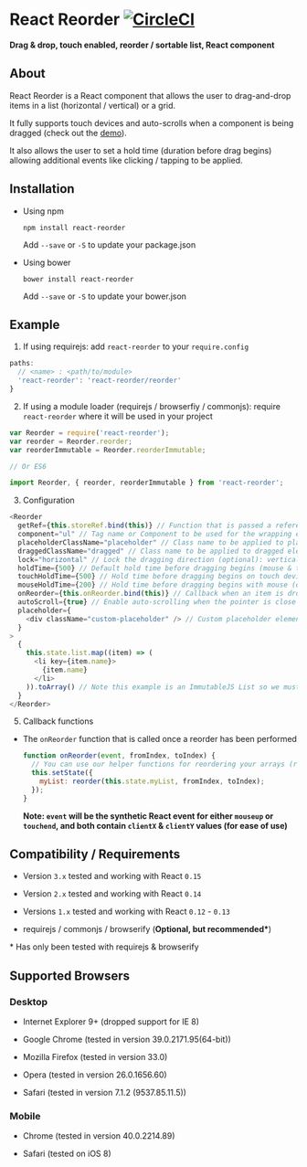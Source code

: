 # React Reorder [![CircleCI](https://circleci.com/gh/JakeSidSmith/react-reorder.svg?style=svg)](https://circleci.com/gh/JakeSidSmith/react-reorder)

__Drag & drop, touch enabled, reorder / sortable list, React component__

## About

React Reorder is a React component that allows the user to drag-and-drop items in a list (horizontal / vertical) or a grid.

It fully supports touch devices and auto-scrolls when a component is being dragged (check out the [demo](http://jakesidsmith.github.io/react-reorder/)).

It also allows the user to set a hold time (duration before drag begins) allowing additional events like clicking / tapping to be applied.

## Installation

* Using npm
  ```
  npm install react-reorder
  ```
    Add `--save` or `-S` to update your package.json

* Using bower
  ```
  bower install react-reorder
  ```
    Add `--save` or `-S` to update your bower.json

## Example

1. If using requirejs: add `react-reorder` to your `require.config`

  ```javascript
  paths:
    // <name> : <path/to/module>
    'react-reorder': 'react-reorder/reorder'
  }
  ```

2. If using a module loader (requirejs / browserfiy / commonjs): require `react-reorder` where it will be used in your project

  ```javascript
  var Reorder = require('react-reorder');
  var reorder = Reorder.reorder;
  var reorderImmutable = Reorder.reorderImmutable;

  // Or ES6

  import Reorder, { reorder, reorderImmutable } from 'react-reorder';  
  ```

3. Configuration

  ```javascript
  <Reorder
    getRef={this.storeRef.bind(this)} // Function that is passed a reference to the root node when mounted
    component="ul" // Tag name or Component to be used for the wrapping element, defaults to 'div'
    placeholderClassName="placeholder" // Class name to be applied to placeholder elements (optional), defaults to 'placeholder'
    draggedClassName="dragged" // Class name to be applied to dragged elements (optional), defaults to 'dragged'
    lock="horizontal" // Lock the dragging direction (optional): vertical, horizontal
    holdTime={500} // Default hold time before dragging begins (mouse & touch) (optional), defaults to 0
    touchHoldTime={500} // Hold time before dragging begins on touch devices (optional), defaults to holdTime
    mouseHoldTime={200} // Hold time before dragging begins with mouse (optional), defaults to holdTime
    onReorder={this.onReorder.bind(this)} // Callback when an item is dropped (you will need this to update your state)
    autoScroll={true} // Enable auto-scrolling when the pointer is close to the edge of the Reorder component, defaults to true
    placeholder={
      <div className="custom-placeholder" /> // Custom placeholder element (optional), defaults to clone of dragged element
    }
  >
    {
      this.state.list.map((item) => (
        <li key={item.name}>
          {item.name}
        </li>
      )).toArray() // Note this example is an ImmutableJS List so we must convert it to an array
    }
  </Reorder>
  ```

5. Callback functions

  * The `onReorder` function that is called once a reorder has been performed

    ```javascript
    function onReorder(event, fromIndex, toIndex) {
      // You can use our helper functions for reordering your arrays (reorderImmutable is also available)
      this.setState({
        myList: reorder(this.state.myList, fromIndex, toIndex);
      });
    }
    ```

    **Note: `event` will be the synthetic React event for either `mouseup` or `touchend`, and both contain `clientX` & `clientY` values (for ease of use)**

## Compatibility / Requirements

* Version `3.x` tested and working with React `0.15`

* Version `2.x` tested and working with React `0.14`

* Versions `1.x` tested and working with React `0.12` - `0.13`

* requirejs / commonjs / browserify (__Optional, but recommended*__)

\* Has only been tested with requirejs & browserify

## Supported Browsers

### Desktop

* Internet Explorer 9+ (dropped support for IE 8)

* Google Chrome (tested in version 39.0.2171.95(64-bit))

* Mozilla Firefox (tested in version 33.0)

* Opera (tested in version 26.0.1656.60)

* Safari (tested in version 7.1.2 (9537.85.11.5))

### Mobile

* Chrome (tested in version 40.0.2214.89)

* Safari (tested on iOS 8)
